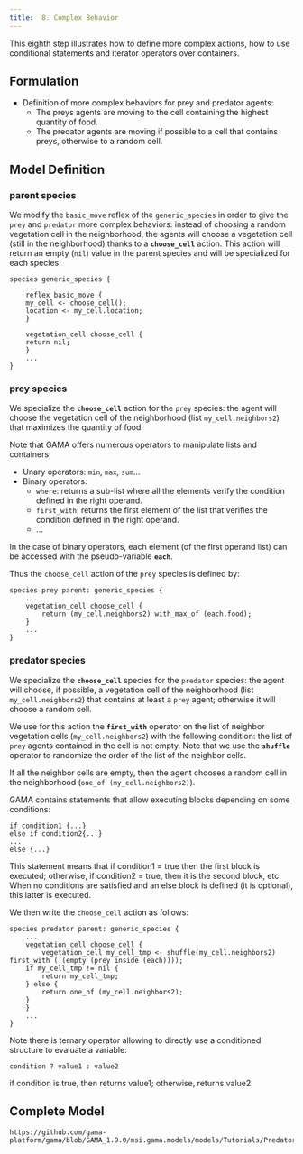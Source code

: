```yaml
---
title:  8. Complex Behavior
---
```


This eighth step illustrates how to define more complex actions, how to use conditional statements and iterator operators over containers.


## Formulation

* Definition of more complex behaviors for prey and predator agents:
  * The preys agents are moving to the cell containing the highest quantity of food.
  * The predator agents are moving if possible to a cell that contains preys, otherwise to a random cell.



## Model Definition

### parent species
We modify the `basic_move` reflex of the `generic_species` in order to give the `prey` and `predator` more complex behaviors: instead of choosing a random vegetation cell in the neighborhood, the agents will choose a vegetation cell (still in the neighborhood) thanks to a **`choose_cell`** action. This action will return an empty (`nil`) value in the parent species and will be specialized for each species. 

```
species generic_species {
    ...
    reflex basic_move {
	my_cell <- choose_cell();
	location <- my_cell.location; 
    } 
	
    vegetation_cell choose_cell {
	return nil;
    }
    ...
}
```

### prey species
We specialize the **`choose_cell`** action for the `prey` species: the agent will choose the vegetation cell of the neighborhood (list `my_cell.neighbors2`) that maximizes the quantity of food.

Note that GAMA offers numerous operators to manipulate lists and containers:

* Unary operators: `min`, `max`, `sum`...
* Binary operators:
  * `where`: returns a sub-list where all the elements verify the condition defined in the right operand.
  * `first_with`: returns the first element of the list that verifies the condition defined in the right operand.
  * ...
  
In the case of binary operators, each element (of the first operand list) can be accessed with the pseudo-variable **`each`**.

Thus the `choose_cell` action of the `prey` species is defined by:
```
species prey parent: generic_species {
    ...  
    vegetation_cell choose_cell {
        return (my_cell.neighbors2) with_max_of (each.food);
    }
    ...
}
```

### predator species
We specialize the **`choose_cell`** species for the `predator` species: the agent will choose, if possible, a vegetation cell of the neighborhood (list `my_cell.neighbors2`) that contains at least a `prey` agent; otherwise it will choose a random cell.

We use for this action the **`first_with`** operator on the list of neighbor vegetation cells (`my_cell.neighbors2`) with the following condition: the list of `prey` agents contained in the cell is not empty. Note that we use the **`shuffle`** operator to randomize the order of the list of the neighbor cells.

If all the neighbor cells are empty, then the agent chooses a random cell in the neighborhood (`one_of (my_cell.neighbors2)`).

GAMA contains statements that allow executing blocks depending on some conditions:
```
if condition1 {...} 
else if condition2{...} 
... 
else {...} 
```

This statement means that if condition1 = true then the first block is executed; otherwise, if condition2 = true, then it is the second block, etc. When no conditions are satisfied and an else block is defined (it is optional), this latter is executed.

We then write the `choose_cell` action as follows:
```
species predator parent: generic_species {
    ...
    vegetation_cell choose_cell {
        vegetation_cell my_cell_tmp <- shuffle(my_cell.neighbors2) first_with (!(empty (prey inside (each))));
	if my_cell_tmp != nil {
	    return my_cell_tmp;
	} else {
	    return one_of (my_cell.neighbors2);
	} 
    }
    ...
}
```

Note there is ternary operator allowing to directly use a conditioned structure to evaluate a variable:
```
condition ? value1 : value2
```
if condition is true, then returns value1; otherwise, returns value2.


## Complete Model

```gaml reference
https://github.com/gama-platform/gama/blob/GAMA_1.9.0/msi.gama.models/models/Tutorials/Predator%20Prey/models/Model%2008.gaml
```